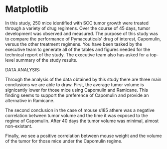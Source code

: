 # Matplotlib

In this study, 250 mice identified with SCC tumor growth were treated through a variety of drug regimens. Over the course of 45 days, tumor development was observed and measured. The purpose of this study was to compare the performance of Pymaceuticals' drug of interest, Capomulin, versus the other treatment regimens. You have been tasked by the executive team to generate all of the tables and figures needed for the technical report of the study. The executive team also has asked for a top-level summary of the study results.


DATA ANALYSIS:

Through the analysis of the data obtained by this study there are three main conclusions we are able to draw. First, the average tumor volume is signicantly lower for those mice using Capomulin and Ramicane. This finding seems to support the preference of Capomulin and provide an alternative in Ramicane. 

The second conclusion in the case of mouse s185 athere was a negative correlation between tumor volume and the time it was exposed to the regime of Capomulin. After 40 days the tumor volume was minimal, almost non-existant.

Finally, we see a positive correlation between mouse weight and the volume of the tumor for those mice under the Capomulin regime. 


